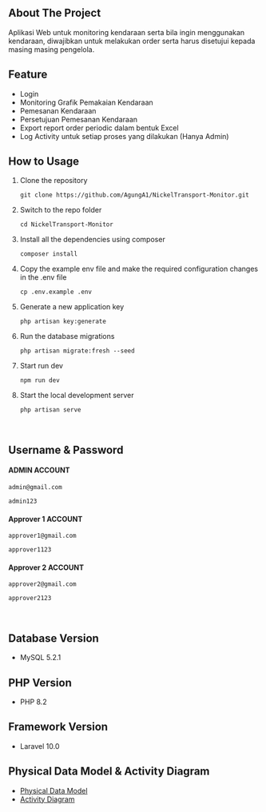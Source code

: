 ## About The Project

Aplikasi Web untuk monitoring kendaraan serta bila ingin menggunakan kendaraan, diwajibkan untuk melakukan order serta harus disetujui kepada masing masing pengelola.

## **Feature** 
* Login
* Monitoring Grafik Pemakaian Kendaraan
* Pemesanan Kendaraan
* Persetujuan Pemesanan Kendaraan
* Export report order periodic dalam bentuk Excel
* Log Activity untuk setiap proses yang dilakukan (Hanya Admin)

## **How to Usage** 
1. Clone the repository

    ```git clone https://github.com/AgungA1/NickelTransport-Monitor.git```


2. Switch to the repo folder

    ```cd NickelTransport-Monitor```


3. Install all the dependencies using composer

    ```composer install```

4. Copy the example env file and make the required configuration changes in the .env file

    ```cp .env.example .env```

5. Generate a new application key

    ``php artisan key:generate``

6. Run the database migrations

    ```php artisan migrate:fresh --seed```

7. Start run dev
    
    ```npm run dev```

8. Start the local development server

    ```php artisan serve```

<br>

## **Username & Password**



  #### ADMIN ACCOUNT
  ```admin@gmail.com```

  ```admin123```



  #### Approver 1 ACCOUNT
  ```approver1@gmail.com```

  ```approver1123```



#### Approver 2 ACCOUNT 
```approver2@gmail.com```

```approver2123```

<br>


## Database Version 

* MySQL 5.2.1

## PHP Version <a name="php-version"></a>

* PHP 8.2

## Framework Version 

* Laravel 10.0

## Physical Data Model & Activity Diagram 

* [Physical Data Model](public/physical-data-model/pdm.md)
* [Activity Diagram](public/activity-diagram/activity-diagram.md)
